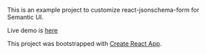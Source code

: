 This is an example project to customize react-jsonschema-form for Semantic UI.

Live demo is [here](https://asa-taka.github.io/custom-react-jsonschema-form/)

This project was bootstrapped with [Create React App](https://github.com/facebookincubator/create-react-app).